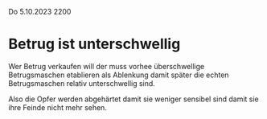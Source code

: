 Do 5.10.2023 2200

# Betrug ist unterschwellig

Wer Betrug verkaufen will
der muss vorhee
überschwellige Betrugsmaschen
etablieren als Ablenkung
damit später die echten Betrugsmaschen
relativ unterschwellig sind.

Also die Opfer werden abgehärtet
damit sie weniger sensibel sind
damit sie ihre Feinde nicht mehr sehen.
